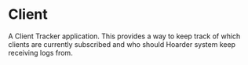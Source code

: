 # Client

A Client Tracker application. This provides a way to keep track of which clients are currently subscribed and who should Hoarder system keep receiving logs from.

